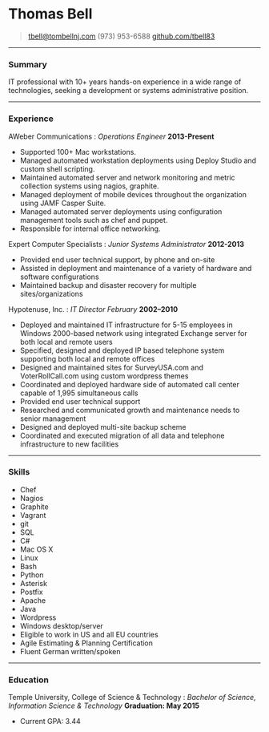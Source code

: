 # Thomas Bell

> tbell@tombellnj.com
> (973) 953-6588
> [github.com/tbell83](http://www.github.com/tbell83)

------

### Summary

IT professional with 10+ years hands-on experience in a wide range of technologies, seeking a development or systems administrative position.

------

### Experience

AWeber Communications
: *Operations Engineer*
  __2013-Present__
* Supported 100+ Mac workstations.
* Managed automated workstation deployments using Deploy Studio and custom shell scripting.
* Maintained automated server and network monitoring and metric collection systems using nagios, graphite.
* Managed deployment of mobile devices throughout the organization using JAMF Casper Suite.
* Managed automated server deployments using configuration management tools such as chef and puppet.
* Responsible for internal office networking.

Expert Computer Specialists
: *Junior Systems Administrator*
  __2012-2013__
* Provided end user technical support, by phone and on-site
* Assisted in deployment and maintenance of a variety of hardware and software configurations
* Maintained backup and disaster recovery for multiple sites/organizations

Hypotenuse, Inc.
: *IT Director​ February*
  __2002–2010__
* Deployed and maintained IT infrastructure for 5-15 employees in Windows 2000-based network using integrated Exchange server for both local and remote users
* Specified, designed and deployed IP based telephone system supporting both local and remote offices
* Designed and maintained sites for SurveyUSA.com and VoterRollCall.com using custom wordpress themes
* Coordinated and deployed hardware side of automated call center capable of 1,995 simultaneous calls
* Provided end user technical support
* Researched and communicated growth and maintenance needs to senior management
* Designed and deployed multi-site backup scheme
* Coordinated and executed migration of all data and telephone infrastructure to new facilities

------

### Skills

* Chef
* Nagios
* Graphite
* Vagrant
* git
* SQL
* C#
* Mac OS X
* Linux
* Bash
* Python
* Asterisk
* Postfix
* Apache
* Java
* Wordpress
* Windows desktop/server
* Eligible to work in US and all EU countries
* Agile Estimating & Planning Certification
* Fluent German written/spoken

------

### Education

Temple University, College of Science & Technology
: *Bachelor of Science, Information Science & Technology*
  __Graduation: May 2015__
* Current GPA: 3.44
